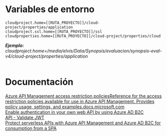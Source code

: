 # **Variables de entorno**
```
cloudproject.home=[[RUTA_PROYECTO]]/cloud-project/properties/application
cloudproject.ssl.home=[[RUTA_PROYECTO]]/ssl
cloudproperties.home=[[RUTA_PROYECTO]]/cloud-project/properties/cloud
```
***Ejemplo:*** *cloudproject.home=/media/elvis/Data/Synopsis/evaluacion/synopsis-eval-v4/cloud-project/properties/application*
<br/><br/>
# **Documentación**
[Azure API Management access restriction policiesReference for the access restriction policies available for use in Azure API Management. Provides policy usage, settings, and examples.docs.microsoft.com](https://docs.microsoft.com/en-us/azure/api-management/api-management-access-restriction-policies#ValidateJWT)\
[Enable authentication in your own web API by using Azure AD B2C](https://docs.microsoft.com/en-us/azure/active-directory-b2c/enable-authentication-web-api?tabs=csharpclient)\
[API - Validate JWT](https://docs.microsoft.com/en-us/azure/api-management/api-management-access-restriction-policies#ValidateJWT)
<br/>
[Protect serverless APIs with Azure API Management and Azure AD B2C for consumption from a SPA](https://docs.microsoft.com/en-us/azure/api-management/howto-protect-backend-frontend-azure-ad-b2c)
<br/><br/>
